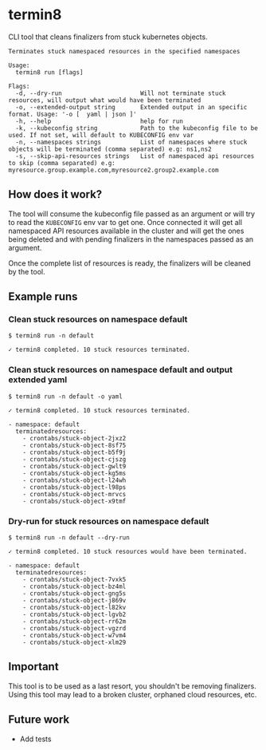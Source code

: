 # termin8

CLI tool that cleans finalizers from stuck kubernetes objects.

~~~console
Terminates stuck namespaced resources in the specified namespaces

Usage:
  termin8 run [flags]

Flags:
  -d, --dry-run                      Will not terminate stuck resources, will output what would have been terminated
  -o, --extended-output string       Extended output in an specific format. Usage: '-o [  yaml | json ]'
  -h, --help                         help for run
  -k, --kubeconfig string            Path to the kubeconfig file to be used. If not set, will default to KUBECONFIG env var
  -n, --namespaces strings           List of namespaces where stuck objects will be terminated (comma separated) e.g: ns1,ns2
  -s, --skip-api-resources strings   List of namespaced api resources to skip (comma separated) e.g: myresource.group.example.com,myresource2.group2.example.com
~~~

## How does it work?

The tool will consume the kubeconfig file passed as an argument or will try to read the `KUBECONFIG` env var to get one.
Once connected it will get all namespaced API resources available in the cluster and will get the ones being deleted and
with pending finalizers in the namespaces passed as an argument.

Once the complete list of resources is ready, the finalizers will be cleaned by the tool.

## Example runs

### Clean stuck resources on namespace default

~~~shell
$ termin8 run -n default

✓ termin8 completed. 10 stuck resources terminated.
~~~

### Clean stuck resources on namespace default and output extended yaml

~~~shell
$ termin8 run -n default -o yaml

✓ termin8 completed. 10 stuck resources terminated.

- namespace: default
  terminatedresources:
    - crontabs/stuck-object-2jxz2
    - crontabs/stuck-object-8sf75
    - crontabs/stuck-object-b5f9j
    - crontabs/stuck-object-cjszg
    - crontabs/stuck-object-gwlt9
    - crontabs/stuck-object-kg5ms
    - crontabs/stuck-object-l24wh
    - crontabs/stuck-object-l98ps
    - crontabs/stuck-object-mrvcs
    - crontabs/stuck-object-x9tmf
~~~

### Dry-run for stuck resources on namespace default

~~~shell
$ termin8 run -n default --dry-run

✓ termin8 completed. 10 stuck resources would have been terminated.

- namespace: default
  terminatedresources:
    - crontabs/stuck-object-7vxk5
    - crontabs/stuck-object-bz4ml
    - crontabs/stuck-object-gng5s
    - crontabs/stuck-object-j869v
    - crontabs/stuck-object-l82kv
    - crontabs/stuck-object-lgvb2
    - crontabs/stuck-object-rr62m
    - crontabs/stuck-object-vgzrd
    - crontabs/stuck-object-w7vm4
    - crontabs/stuck-object-xlm29
~~~


## Important

This tool is to be used as a last resort, you shouldn't be removing finalizers. Using this tool may lead to a broken cluster,
orphaned cloud resources, etc.

## Future work

- Add tests
